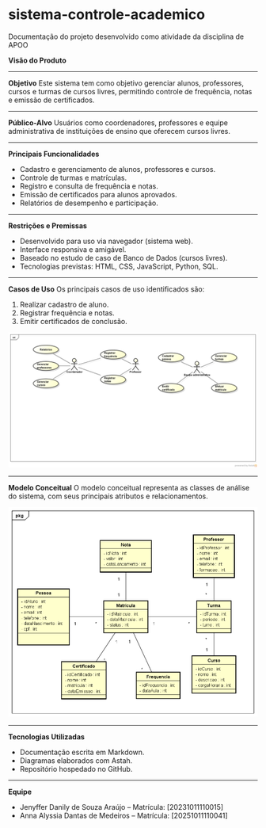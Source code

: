 # sistema-controle-academico

Documentação do projeto desenvolvido como atividade da disciplina de APOO

 **Visão do Produto**

---

 **Objetivo**
Este sistema tem como objetivo gerenciar alunos, professores, cursos e turmas de cursos livres, permitindo controle de frequência, notas e emissão de certificados.

---

 **Público-Alvo**
Usuários como coordenadores, professores e equipe administrativa de instituições de ensino que oferecem cursos livres.

---

 **Principais Funcionalidades**
- Cadastro e gerenciamento de alunos, professores e cursos.
- Controle de turmas e matrículas.
- Registro e consulta de frequência e notas.
- Emissão de certificados para alunos aprovados.
- Relatórios de desempenho e participação.

---

 **Restrições e Premissas**
- Desenvolvido para uso via navegador (sistema web).
- Interface responsiva e amigável.
- Baseado no estudo de caso de Banco de Dados (cursos livres).
- Tecnologias previstas: HTML, CSS, JavaScript, Python, SQL.

---

 **Casos de Uso**
Os principais casos de uso identificados são:
1. Realizar cadastro de aluno.
2. Registrar frequência e notas.
3. Emitir certificados de conclusão.

![Diagrama de Casos de Uso](./imagens/diagrama-casos-de-uso.png)

---

 **Modelo Conceitual**
O modelo conceitual representa as classes de análise do sistema, com seus principais atributos e relacionamentos.

![Diagrama de Classes](./imagens/modelo-conceitual.png)

---

 **Tecnologias Utilizadas**
- Documentação escrita em Markdown.
- Diagramas elaborados com Astah.
- Repositório hospedado no GitHub.

---

 **Equipe**
- Jenyffer Danily de Souza Araújo – Matrícula: [20231011110015]
- Anna Alyssia Dantas de Medeiros – Matrícula: [20251011110041]